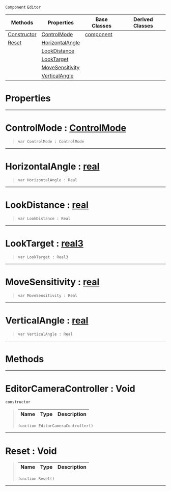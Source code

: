  `Component` `Editor`



|Methods|Properties|Base Classes|Derived Classes|
|---|---|---|---|
|[ Constructor](https://github.com/ZilchEngine/ZilchDocs/blob/master/code_reference/class_reference/editorcameracontroller.md#editorcameracontroller-v)|[ ControlMode](https://github.com/ZilchEngine/ZilchDocs/blob/master/code_reference/class_reference/editorcameracontroller.md#controlmode-zilch-engine)|[component](https://github.com/ZilchEngine/ZilchDocs/blob/master/code_reference/class_reference/component.md)| |
|[ Reset](https://github.com/ZilchEngine/ZilchDocs/blob/master/code_reference/class_reference/editorcameracontroller.md#reset-void)|[ HorizontalAngle](https://github.com/ZilchEngine/ZilchDocs/blob/master/code_reference/class_reference/editorcameracontroller.md#horizontalangle-zilch-eng)| | |
| |[ LookDistance](https://github.com/ZilchEngine/ZilchDocs/blob/master/code_reference/class_reference/editorcameracontroller.md#lookdistance-zilch-engine)| | |
| |[ LookTarget](https://github.com/ZilchEngine/ZilchDocs/blob/master/code_reference/class_reference/editorcameracontroller.md#looktarget-zilch-engine-d)| | |
| |[ MoveSensitivity](https://github.com/ZilchEngine/ZilchDocs/blob/master/code_reference/class_reference/editorcameracontroller.md#movesensitivity-zilch-eng)| | |
| |[ VerticalAngle](https://github.com/ZilchEngine/ZilchDocs/blob/master/code_reference/class_reference/editorcameracontroller.md#verticalangle-zilch-engin)| | |


 #  Properties


---  
 #  ControlMode : [ControlMode](https://github.com/ZilchEngine/ZilchDocs/blob/master/code_reference/enum_reference.md#controlmode)

> 
> ``` lang=cpp, name=Nada
> var ControlMode : ControlMode


---  
 #  HorizontalAngle : [real](https://github.com/ZilchEngine/ZilchDocs/blob/master/code_reference/nada_base_types/real.md)

> 
> ``` lang=cpp, name=Nada
> var HorizontalAngle : Real


---  
 #  LookDistance : [real](https://github.com/ZilchEngine/ZilchDocs/blob/master/code_reference/nada_base_types/real.md)

> 
> ``` lang=cpp, name=Nada
> var LookDistance : Real


---  
 #  LookTarget : [real3](https://github.com/ZilchEngine/ZilchDocs/blob/master/code_reference/nada_base_types/real3.md)

> 
> ``` lang=cpp, name=Nada
> var LookTarget : Real3


---  
 #  MoveSensitivity : [real](https://github.com/ZilchEngine/ZilchDocs/blob/master/code_reference/nada_base_types/real.md)

> 
> ``` lang=cpp, name=Nada
> var MoveSensitivity : Real


---  
 #  VerticalAngle : [real](https://github.com/ZilchEngine/ZilchDocs/blob/master/code_reference/nada_base_types/real.md)

> 
> ``` lang=cpp, name=Nada
> var VerticalAngle : Real


---  
 #  Methods


---  
 #  EditorCameraController : Void

 `constructor`

> 
> |Name|Type|Description|
> |---|---|---|
> ``` lang=cpp, name=Nada
> function EditorCameraController()
> ``` 


---  
 #  Reset : Void

> 
> |Name|Type|Description|
> |---|---|---|
> ``` lang=cpp, name=Nada
> function Reset()
> ``` 


---  
 

 
